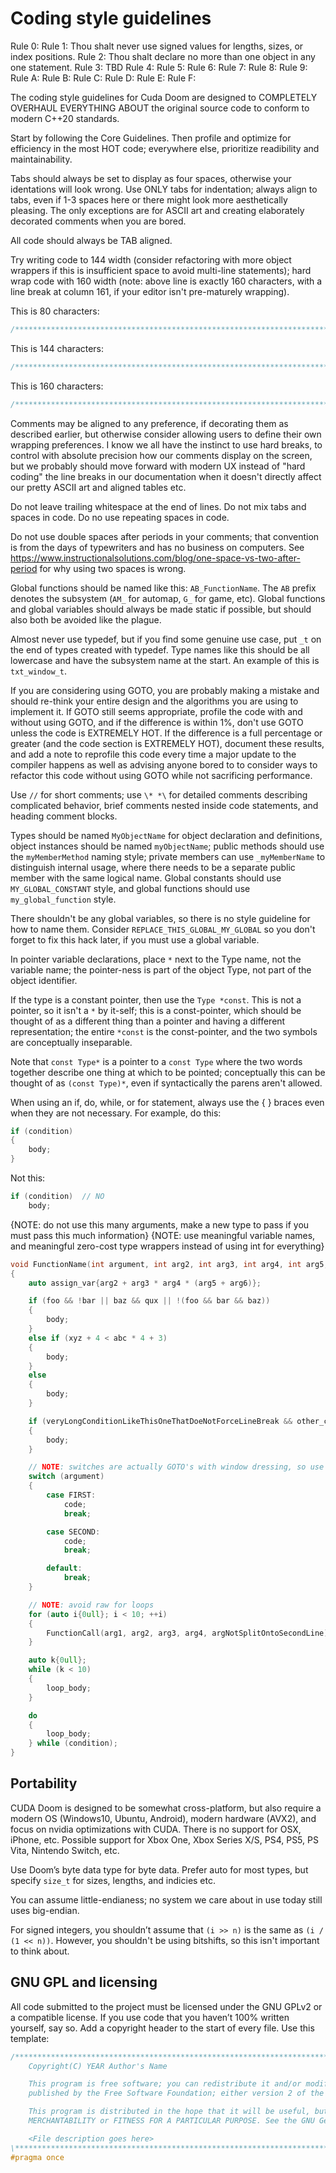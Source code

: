 # Coding style guidelines

Rule 0: 
Rule 1: Thou shalt never use signed values for lengths, sizes, or index positions.
Rule 2: Thou shalt declare no more than one object in any one statement.
Rule 3: TBD
Rule 4: 
Rule 5: 
Rule 6: 
Rule 7: 
Rule 8: 
Rule 9: 
Rule A: 
Rule B: 
Rule C: 
Rule D: 
Rule E: 
Rule F: 

The coding style guidelines for Cuda Doom are designed to COMPLETELY OVERHAUL EVERYTHING ABOUT the original source code to conform to modern C++20 standards.

Start by following the Core Guidelines. Then profile and optimize for efficiency in the most HOT code; everywhere else, prioritize readibility and maintainability.

Tabs should always be set to display as four spaces, otherwise your identations will look wrong. Use ONLY tabs for indentation; always align to tabs, even if 1-3 spaces here or there might look more aesthetically pleasing. The only exceptions are for ASCII art and creating elaborately decorated comments when you are bored.

All code should always be TAB aligned.

Try writing code to 144 width (consider refactoring with more object wrappers if this is insufficient space to avoid multi-line statements); hard wrap code with
160 width (note: above line is exactly 160 characters, with a line break at column 161, if your editor isn't pre-maturely wrapping).

This is 80 characters:
```cpp
/******************************************************************************/
```

This is 144 characters:
```cpp
/**********************************************************************************************************************************************/
```
This is 160 characters:
```cpp
/**************************************************************************************************************************************************************/
```

Comments may be aligned to any preference, if decorating them as described earlier, but otherwise consider allowing users to define their own wrapping preferences. I know we all have the instinct to use hard breaks, to control with absolute precision how our comments display on the screen, but we probably should move forward with modern UX instead of "hard coding" the line breaks in our documentation when it doesn't directly affect our pretty ASCII art and aligned tables etc.

Do not leave trailing whitespace at the end of lines. Do not mix tabs and spaces in code. Do no use repeating spaces in code.

Do not use double spaces after periods in your comments; that convention is from the days of typewriters and has no business on computers.
See https://www.instructionalsolutions.com/blog/one-space-vs-two-after-period for why using two spaces is wrong.

Global functions should be named like this: `AB_FunctionName`. The `AB` prefix denotes the subsystem (`AM_` for automap, `G_` for game, etc). Global functions and global variables should always be made static if possible, but should also both be avoided like the plague.

Almost never use typedef, but if you find some genuine use case, put `_t` on the end of types created with typedef. Type names like this should be all lowercase and have the subsystem name at the start. An example of this is `txt_window_t`.

If you are considering using GOTO, you are probably making a mistake and should re-think your entire design and the algorithms you are using to implement it. If GOTO still seems appropriate, profile the code with and without using GOTO, and if the difference is within 1%, don't use GOTO unless the code is EXTREMELY HOT. If the difference is a full percentage or greater (and the code section is EXTREMELY HOT), document these results, and add a note to reprofile this code every time a major update to the compiler happens as well as advising anyone bored to to consider ways to refactor this code without using GOTO while not sacrificing performance.

Use `//` for short comments; use `\* *\` for detailed comments describing complicated behavior, brief comments nested inside code statements, and heading comment blocks.

Types should be named `MyObjectName` for object declaration and definitions, object instances should be named `myObjectName`; public methods should use the `myMemberMethod` naming style; private members can use `_myMemberName` to distinguish internal usage, where there needs to be a separate public member with the same logical name. Global constants should use `MY_GLOBAL_CONSTANT` style, and global functions should use `my_global_function` style.

There shouldn't be any global variables, so there is no style guideline for how to name them. Consider `REPLACE_THIS_GLOBAL_MY_GLOBAL` so you don't forget to fix this hack later, if you must use a global variable.

In pointer variable declarations, place `*` next to the Type name, not the variable name; the pointer-ness is part of the object Type, not part of the object identifier.

If the type is a constant pointer, then use the `Type *const`. This is not a pointer, so it isn't a `*` by it-self; this is a const-pointer, which should be thought of as a different thing than a pointer and having a different representation; the entire `*const` is the const-pointer, and the two symbols are conceptually inseparable.

Note that `const Type*` is a pointer to a `const Type` where the two words together describe one thing at which to be pointed; conceptually this
can be thought of as `(const Type)*`, even if syntactically the parens aren't allowed. 

When using an if, do, while, or for statement, always use the { } braces even when they are not necessary. For example, do this:

```cpp
if (condition)
{
	body;
}
```

Not this:

```cpp
if (condition)	// NO
	body;
```

{NOTE: do not use this many arguments, make a new type to pass if you must pass this much information}
{NOTE: use meaningful variable names, and meaningful zero-cost type wrappers instead of using int for everything}
```cpp
void FunctionName(int argument, int arg2, int arg3, int arg4, int arg5, int arg6, int arg7)
{
	auto assign_var{arg2 + arg3 * arg4 * (arg5 + arg6)};

	if (foo && !bar || baz && qux || !(foo && bar && baz))
	{
		body;
	}
	else if (xyz + 4 < abc * 4 + 3)
	{
		body;
	}
	else
	{
		body;
	}

	if (veryLongConditionLikeThisOneThatDoeNotForceLineBreak && other_condition)
	{
		body;
	}

	// NOTE: switches are actually GOTO's with window dressing, so use them sparringly
	switch (argument)
	{
		case FIRST:
			code;
			break;

		case SECOND:
			code;
			break;

		default:
			break;
	}

	// NOTE: avoid raw for loops
	for (auto i{0ull}; i < 10; ++i)
	{
		FunctionCall(arg1, arg2, arg3, arg4, argNotSplitOntoSecondLine);
	}

	auto k{0ull};
	while (k < 10)
	{
		loop_body;
	}

	do
	{
		loop_body;
	} while (condition);
}
```

## Portability

CUDA Doom is designed to be somewhat cross-platform, but also require a modern OS (Windows10, Ubuntu, Android), modern hardware (AVX2), and focus on nvidia optimizations with CUDA. There is no support for OSX, iPhone, etc. Possible support for Xbox One, Xbox Series X/S, PS4, PS5, PS Vita, Nintendo Switch, etc.

Use Doom’s byte data type for byte data. Prefer auto for most types, but specify `size_t` for sizes, lengths, and indicies etc.

You can assume little-endianess; no system we care about in use today still uses big-endian.

For signed integers, you shouldn’t assume that `(i >> n)` is the same as `(i / (1 << n))`. However, you shouldn't be using bitshifts, so this isn't important to think about.

## GNU GPL and licensing

All code submitted to the project must be licensed under the GNU GPLv2 or a compatible license. If you use code that you haven’t 100% written yourself, say so. Add a copyright header to the start of every file. Use this template:

```cpp
/**********************************************************************************************************************************************\
	Copyright(C) YEAR Author's Name

	This program is free software; you can redistribute it and/or modify it under the terms of the GNU General Public License as
	published by the Free Software Foundation; either version 2 of the License, or (at your option) any later version.

	This program is distributed in the hope that it will be useful, but WITHOUT ANY WARRANTY; without even the implied warranty of
	MERCHANTABILITY or FITNESS FOR A PARTICULAR PURPOSE. See the GNU General Public License for more details.

	<File description goes here>
\**********************************************************************************************************************************************/
#pragma once
```
